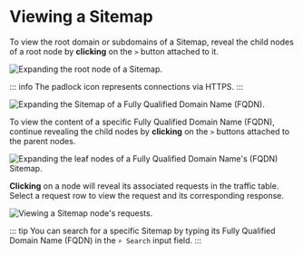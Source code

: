 # Viewing a Sitemap

To view the root domain or subdomains of a Sitemap, reveal the child nodes of a root node by **clicking** on the `>` button attached to it.

<img alt="Expanding the root node of a Sitemap." src="/_images/sitemap_root.png" center>

::: info
The padlock icon represents connections via HTTPS.
:::

<img alt="Expanding the Sitemap of a Fully Qualified Domain Name (FQDN)." src="/_images/sitemap_expand.png" center>

To view the content of a specific Fully Qualified Domain Name (FQDN), continue revealing the child nodes by **clicking** on the `>` buttons attached to the parent nodes.

<img alt="Expanding the leaf nodes of a Fully Qualified Domain Name's (FQDN) Sitemap." src="/_images/sitemap_leaves.png" center>

**Clicking** on a node will reveal its associated requests in the traffic table. Select a request row to view the request and its corresponding response.

<img alt="Viewing a Sitemap node's requests." src="/_images/sitemap_requests.png" center>

::: tip
You can search for a specific Sitemap by typing its Fully Qualified Domain Name (FQDN) in the `⌕ Search` input field.
:::
